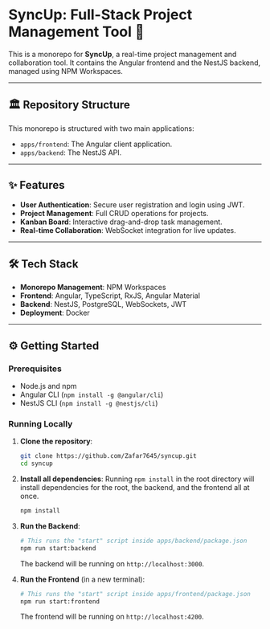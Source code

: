 # SyncUp: Full-Stack Project Management Tool 🚀

This is a monorepo for **SyncUp**, a real-time project management and collaboration tool. It contains the Angular frontend and the NestJS backend, managed using NPM Workspaces.

---

## 🏛️ Repository Structure

This monorepo is structured with two main applications:

-   `apps/frontend`: The Angular client application.
-   `apps/backend`: The NestJS API.

---

## ✨ Features

* **User Authentication**: Secure user registration and login using JWT.
* **Project Management**: Full CRUD operations for projects.
* **Kanban Board**: Interactive drag-and-drop task management.
* **Real-time Collaboration**: WebSocket integration for live updates.

---

## 🛠️ Tech Stack

* **Monorepo Management**: NPM Workspaces
* **Frontend**: Angular, TypeScript, RxJS, Angular Material
* **Backend**: NestJS, PostgreSQL, WebSockets, JWT
* **Deployment**: Docker

---

## ⚙️ Getting Started

### Prerequisites

-   Node.js and npm
-   Angular CLI (`npm install -g @angular/cli`)
-   NestJS CLI (`npm install -g @nestjs/cli`)

### Running Locally

1.  **Clone the repository**:
    ```bash
    git clone https://github.com/Zafar7645/syncup.git
    cd syncup
    ```

2.  **Install all dependencies**:
    Running `npm install` in the root directory will install dependencies for the root, the backend, and the frontend all at once.
    ```bash
    npm install
    ```

3.  **Run the Backend**:
    ```bash
    # This runs the "start" script inside apps/backend/package.json
    npm run start:backend
    ```
    The backend will be running on `http://localhost:3000`.

4.  **Run the Frontend** (in a new terminal):
    ```bash
    # This runs the "start" script inside apps/frontend/package.json
    npm run start:frontend
    ```
    The frontend will be running on `http://localhost:4200`.
